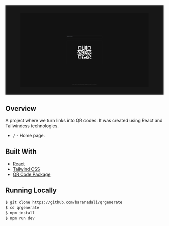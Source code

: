 <img src="./src/assets/images/thumbnail.jpg" />

## Overview

A project where we turn links into QR codes. It was created using React and Tailwindcss technologies.

- `/` - Home page.

## Built With

- [React](https://reactjs.org)
- [Tailwind CSS](https://tailwindcss.com)
- [QR Code Package](https://www.npmjs.com/package/react-qr-code)

## Running Locally

```bash
$ git clone https://github.com/baranadali/qrgenerate
$ cd qrgenerate
$ npm install
$ npm run dev
```
